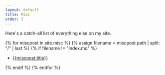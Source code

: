 ```yaml
---
layout: default
title: Misc
order: 3
---
```


Here's a catch-all list of everything else on my site.

{% for miscpost in site.misc %}
{% assign filename = miscpost.path | split: "/" | last %}
{% if filename != "index.md" %}

- [{{miscpost.title}}]({{miscpost.url}})

{% endif %}
{% endfor %}
